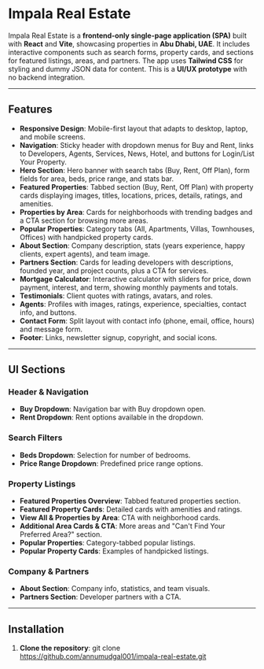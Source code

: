 # Impala Real Estate

Impala Real Estate is a **frontend-only single-page application (SPA)** built with **React** and **Vite**, showcasing properties in **Abu Dhabi, UAE**. It includes interactive components such as search forms, property cards, and sections for featured listings, areas, and partners. The app uses **Tailwind CSS** for styling and dummy JSON data for content. This is a **UI/UX prototype** with no backend integration.

---

## Features

- **Responsive Design**: Mobile-first layout that adapts to desktop, laptop, and mobile screens.
- **Navigation**: Sticky header with dropdown menus for Buy and Rent, links to Developers, Agents, Services, News, Hotel, and buttons for Login/List Your Property.
- **Hero Section**: Hero banner with search tabs (Buy, Rent, Off Plan), form fields for area, beds, price range, and stats bar.
- **Featured Properties**: Tabbed section (Buy, Rent, Off Plan) with property cards displaying images, titles, locations, prices, details, ratings, and amenities.
- **Properties by Area**: Cards for neighborhoods with trending badges and a CTA section for browsing more areas.
- **Popular Properties**: Category tabs (All, Apartments, Villas, Townhouses, Offices) with handpicked property cards.
- **About Section**: Company description, stats (years experience, happy clients, expert agents), and team image.
- **Partners Section**: Cards for leading developers with descriptions, founded year, and project counts, plus a CTA for services.
- **Mortgage Calculator**: Interactive calculator with sliders for price, down payment, interest, and term, showing monthly payments and totals.
- **Testimonials**: Client quotes with ratings, avatars, and roles.
- **Agents**: Profiles with images, ratings, experience, specialties, contact info, and buttons.
- **Contact Form**: Split layout with contact info (phone, email, office, hours) and message form.
- **Footer**: Links, newsletter signup, copyright, and social icons.

---

## UI Sections

### Header & Navigation
- **Buy Dropdown**: Navigation bar with Buy dropdown open.
- **Rent Dropdown**: Rent options available in the dropdown.

### Search Filters
- **Beds Dropdown**: Selection for number of bedrooms.
- **Price Range Dropdown**: Predefined price range options.

### Property Listings
- **Featured Properties Overview**: Tabbed featured properties section.
- **Featured Property Cards**: Detailed cards with amenities and ratings.
- **View All & Properties by Area**: CTA with neighborhood cards.
- **Additional Area Cards & CTA**: More areas and "Can't Find Your Preferred Area?" section.
- **Popular Properties**: Category-tabbed popular listings.
- **Popular Property Cards**: Examples of handpicked listings.

### Company & Partners
- **About Section**: Company info, statistics, and team visuals.
- **Partners Section**: Developer partners with a CTA.

---

## Installation
1. **Clone the repository**:
git clone https://github.com/annumudgal001/impala-real-estate.git
